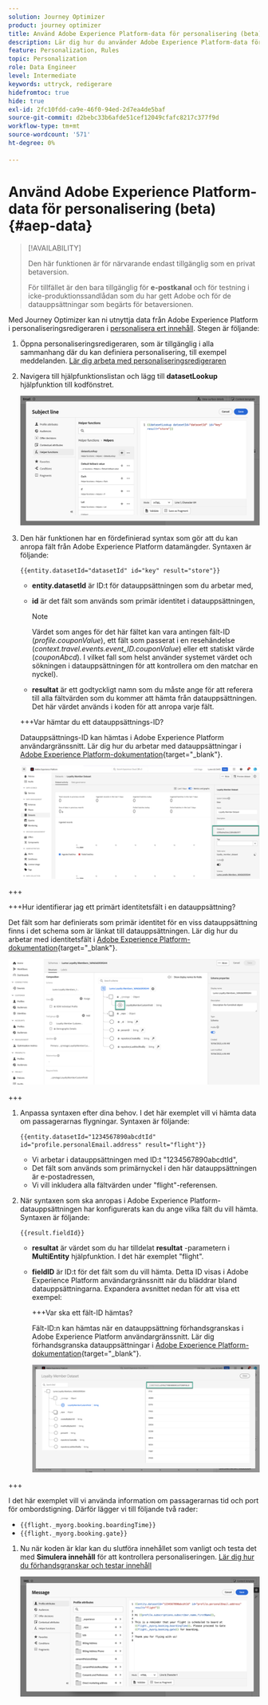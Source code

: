 ```yaml
---
solution: Journey Optimizer
product: journey optimizer
title: Använd Adobe Experience Platform-data för personalisering (beta)
description: Lär dig hur du använder Adobe Experience Platform-data för personalisering.
feature: Personalization, Rules
topic: Personalization
role: Data Engineer
level: Intermediate
keywords: uttryck, redigerare
hidefromtoc: true
hide: true
exl-id: 2fc10fdd-ca9e-46f0-94ed-2d7ea4de5baf
source-git-commit: d2bebc33b6afde51cef12049cfafc8217c377f9d
workflow-type: tm+mt
source-wordcount: '571'
ht-degree: 0%

---
```


# Använd Adobe Experience Platform-data för personalisering (beta) {#aep-data}

>[!AVAILABILITY]
>
>Den här funktionen är för närvarande endast tillgänglig som en privat betaversion.
>
>För tillfället är den bara tillgänglig för **e-postkanal** och för testning i icke-produktionssandlådan som du har gett Adobe och för de datauppsättningar som begärts för betaversionen.

Med Journey Optimizer kan ni utnyttja data från Adobe Experience Platform i personaliseringsredigeraren i [personalisera ert innehåll](../personalization/personalize.md). Stegen är följande:

1. Öppna personaliseringsredigeraren, som är tillgänglig i alla sammanhang där du kan definiera personalisering, till exempel meddelanden. [Lär dig arbeta med personaliseringsredigeraren](../personalization/personalization-build-expressions.md)

1. Navigera till hjälpfunktionslistan och lägg till **datasetLookup** hjälpfunktion till kodfönstret.

   ![](assets/aep-data-helper.png)

1. Den här funktionen har en fördefinierad syntax som gör att du kan anropa fält från Adobe Experience Platform datamängder. Syntaxen är följande:

   ```
   {{entity.datasetId="datasetId" id="key" result="store"}}
   ```

   * **entity.datasetId** är ID:t för datauppsättningen som du arbetar med,
   * **id** är det fält som används som primär identitet i datauppsättningen,

     >[!NOTE]
     >
     >Värdet som anges för det här fältet kan vara antingen fält-ID (*profile.couponValue*), ett fält som passerat i en resehändelse (*context.travel.events.event_ID.couponValue*) eller ett statiskt värde (*couponAbcd*). I vilket fall som helst använder systemet värdet och sökningen i datauppsättningen för att kontrollera om den matchar en nyckel).

   * **resultat** är ett godtyckligt namn som du måste ange för att referera till alla fältvärden som du kommer att hämta från datauppsättningen. Det här värdet används i koden för att anropa varje fält.

   +++Var hämtar du ett datauppsättnings-ID?

   Datauppsättnings-ID kan hämtas i Adobe Experience Platform användargränssnitt. Lär dig hur du arbetar med datauppsättningar i [Adobe Experience Platform-dokumentation](https://experienceleague.adobe.com/en/docs/experience-platform/catalog/datasets/user-guide#view-datasets){target="_blank"}.

   ![](assets/aep-data-dataset.png)

+++

   +++Hur identifierar jag ett primärt identitetsfält i en datauppsättning?

   Det fält som har definierats som primär identitet för en viss datauppsättning finns i det schema som är länkat till datauppsättningen. Lär dig hur du arbetar med identitetsfält i [Adobe Experience Platform-dokumentation](https://experienceleague.adobe.com/en/docs/experience-platform/xdm/ui/fields/identity){target="_blank"}.

   ![](assets/aep-data-identity.png)

+++

1. Anpassa syntaxen efter dina behov. I det här exemplet vill vi hämta data om passagerarnas flygningar. Syntaxen är följande:

   ```
   {{entity.datasetId="1234567890abcdtId" id="profile.personalEmail.address" result="flight"}}
   ```

   * Vi arbetar i datauppsättningen med ID:t &quot;1234567890abcdtId&quot;,
   * Det fält som används som primärnyckel i den här datauppsättningen är e-postadressen,
   * Vi vill inkludera alla fältvärden under &quot;flight&quot;-referensen.

1. När syntaxen som ska anropas i Adobe Experience Platform-datauppsättningen har konfigurerats kan du ange vilka fält du vill hämta. Syntaxen är följande:

   ```
   {{result.fieldId}}
   ```

   * **resultat** är värdet som du har tilldelat **resultat** -parametern i **MultiEntity** hjälpfunktion. I det här exemplet &quot;flight&quot;.
   * **fieldID** är ID:t för det fält som du vill hämta. Detta ID visas i Adobe Experience Platform användargränssnitt när du bläddrar bland datauppsättningarna. Expandera avsnittet nedan för att visa ett exempel:

     +++Var ska ett fält-ID hämtas?

     Fält-ID:n kan hämtas när en datauppsättning förhandsgranskas i Adobe Experience Platform användargränssnitt. Lär dig förhandsgranska datauppsättningar i [Adobe Experience Platform-dokumentation](https://experienceleague.adobe.com/en/docs/experience-platform/catalog/datasets/user-guide#preview){target="_blank"}.

     ![](assets/aep-data-field.png)

+++

   I det här exemplet vill vi använda information om passagerarnas tid och port för ombordstigning. Därför lägger vi till följande två rader:

   * `{{flight._myorg.booking.boardingTime}}`
   * `{{flight._myorg.booking.gate}}`

1. Nu när koden är klar kan du slutföra innehållet som vanligt och testa det med **Simulera innehåll** för att kontrollera personaliseringen. [Lär dig hur du förhandsgranskar och testar innehåll](../content-management/preview-test.md)


   ![](assets/aep-data-sample.png)

